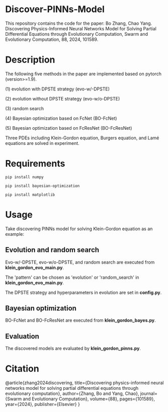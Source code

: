 # Discover-PINNs-Model
This repository contains the code for the paper: Bo Zhang, Chao Yang. Discovering Physics-Informed Neural Networks Model for Solving Partial Differential Equations through Evolutionary Computation, Swarm and Evolutionary Computation, 88, 2024, 101589.


# Description 

The following five methods in the paper are implemented based on pytorch (version>=1.9).

(1) evolution with DPSTE strategy (evo-w/-DPSTE)

(2) evolution without DPSTE strategy (evo-w/o-DPSTE)

(3) random search

(4) Bayesian optimization based on FcNet (BO-FcNet) 

(5) Bayesian optimization based on FcResNet (BO-FcResNet)

Three PDEs including Klein-Gordon equation, Burgers equation, and Lamé equations are solved in experiment. 



# Requirements

`pip install numpy`

`pip install bayesian-optimization`

`pip install matplotlib`



# Usage

Take discovering PINNs model for solving Klein-Gordon equation as an example: 

## Evolution and random search 

Evo-w/-DPSTE, evo-w/o-DPSTE, and random search are executed from **klein_gordon_evo_main.py**. 

The 'pattern' can be chosen as 'evolution' or 'random_search' in **klein_gordon_evo_main.py**.

The DPSTE strategy and hyperparameters in evolution are set in **config.py**.

## Bayesian optimization

BO-FcNet and BO-FcResNet are executed from **klein_gordon_bayes.py**.

## Evaluation

The discovered models are evaluated by **klein_gordon_pinns.py**.



# Citation

@article{zhang2024discovering,
  title={Discovering physics-informed neural networks model for solving partial differential equations through evolutionary computation},
  author={Zhang, Bo and Yang, Chao},
  journal={Swarm and Evolutionary Computation},
  volume={88},
  pages={101589},
  year={2024},
  publisher={Elsevier}
}

